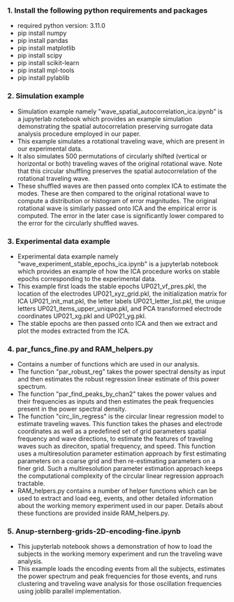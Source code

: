 ### 1. Install the following python requirements and packages
- required python version: 3.11.0
- pip install numpy
- pip install pandas
- pip install matplotlib
- pip install scipy
- pip install scikit-learn
- pip install mpl-tools
- pip install pylablib

### 2. Simulation example
- Simulation example namely "wave_spatial_autocorrelation_ica.ipynb" is a jupyterlab notebook which provides an example simulation demonstrating the spatial autocorrelation preserving surrogate data analysis procedure employed in our paper. 
- This example simulates a rotational traveling wave, which are present in our experimental data.
- It also simulates 500 permutations of circularly shifted (vertical or horizontal or both) traveling waves of the original rotational wave. Note that this circular shuffling preserves the spatial autocorrelation of the rotational traveling wave. 
- These shuffled waves are then passed onto complex ICA to estimate the modes. These are then compared to the original rotational wave to compute a distribution or histogram of error magnitudes. The original rotational wave is similarly passed onto ICA and the empirical error is computed. The error in the later case is significantly lower compared to the error for the circularly shuffled waves.

### 3. Experimental data example
- Experimental data example namely "wave_experiment_stable_epochs_ica.ipynb" is a jupyterlab notebook which provides an example of how the ICA procedure works on stable epochs corresponding to the experimental data. 
- This example first loads the stable epochs UP021_vf_pres.pkl, the location of the electrodes UP021_xyz_grid.pkl, the initialization matrix for ICA UP021_init_mat.pkl, the letter labels UP021_letter_list.pkl, the unique letters UP021_items_upper_unique.pkl, and PCA transformed electrode coordinates UP021_xg.pkl and UP021_yg.pkl.  
- The stable epochs are then passed onto ICA and then we extract and plot the modes extracted from the ICA. 

### 4. par_funcs_fine.py and RAM_helpers.py
- Contains a number of functions which are used in our analysis.
- The function "par_robust_reg" takes the power spectral density as input and then estimates the robust regression linear estimate of this power spectrum. 
- The function "par_find_peaks_by_chan2" takes the power values and their frequencies as inputs and then estimates the peak frequencies present in the power spectral density. 
- The function "circ_lin_regress" is the circular linear regression model to estimate traveling waves. This function takes the phases and electrode coordinates as well as a predefined set of grid parameters spatial frequency and wave directions, to estimate the features of traveling waves such as direciton, spatial frequency, and speed. This function uses a multiresolution parameter estimation approach by first estimating parameters on a coarse grid and then re-estimating parameters on a finer grid. Such a multiresolution parameter estimation approach keeps the computational complexity of the circular linear regression approach tractable.
- RAM_helpers.py contains a number of helper functions which can be used to extract and load eeg, events, and other detailed information about the working memory experiment used in our paper. Details about these functions are provided inside RAM_helpers.py.

### 5. Anup-sternberg-grids-2D-encoding-fine.ipynb 
- This jupyterlab notebook shows a demonstration of how to load the subjects in the working memory experiment and run the traveling wave analysis.
- This example loads the encoding events from all the subjects, estimates the power spectrum and peak frequencies for those events, and runs clustering and traveling wave analysis for those oscillation frequencies using joblib parallel implementation. 

  
